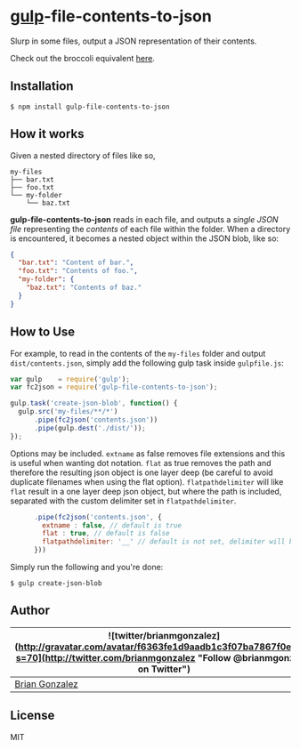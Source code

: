 
[gulp](http://gulpjs.com/)-file-contents-to-json
================================================

Slurp in some files, output a JSON representation of their contents.

Check out the broccoli equivalent [here](https://github.com/briangonzalez/broccoli-file-contents-to-json).

Installation
------------

```shell
$ npm install gulp-file-contents-to-json
```


How it works
------------

Given a nested directory of files like so,

```
my-files
├── bar.txt
├── foo.txt
└── my-folder
    └── baz.txt
```

**gulp-file-contents-to-json** reads in each file, and outputs a _single JSON file_ representing the _contents_ of each file within the folder. When a directory is encountered, it becomes a nested object within the JSON blob, like so:

```json
{
  "bar.txt": "Content of bar.",
  "foo.txt": "Contents of foo.",
  "my-folder": {
    "baz.txt": "Contents of baz."
  }
}
```

How to Use
----------

For example, to read in the contents of the `my-files` folder and output `dist/contents.json`, simply add the following gulp task inside `gulpfile.js`:

```javascript
var gulp    = require('gulp');
var fc2json = require('gulp-file-contents-to-json');

gulp.task('create-json-blob', function() {
  gulp.src('my-files/**/*')
      .pipe(fc2json('contents.json'))
      .pipe(gulp.dest('./dist/'));
});
```

Options may be included. `extname` as false removes file extensions and this is useful when wanting dot notation. 
`flat` as true removes the path and therefore the resulting json object is one layer deep (be careful to avoid duplicate filenames when using the flat option). 
`flatpathdelimiter` will like `flat` result in a one layer deep json object, but where the path is included, separated with the custom delimiter set in `flatpathdelimiter`.

```javascript
      .pipe(fc2json('contents.json', {
        extname : false, // default is true
        flat : true, // default is false
        flatpathdelimiter: '__' // default is not set, delimiter will be ':'
      }))
```

Simply run the following and you're done:

```shell
$ gulp create-json-blob
```

Author
----------
| ![twitter/brianmgonzalez](http://gravatar.com/avatar/f6363fe1d9aadb1c3f07ba7867f0e854?s=70](http://twitter.com/brianmgonzalez "Follow @brianmgonzalez on Twitter") |
|---|
| [Brian Gonzalez](http://briangonzalez.org) |


License
--------

MIT
